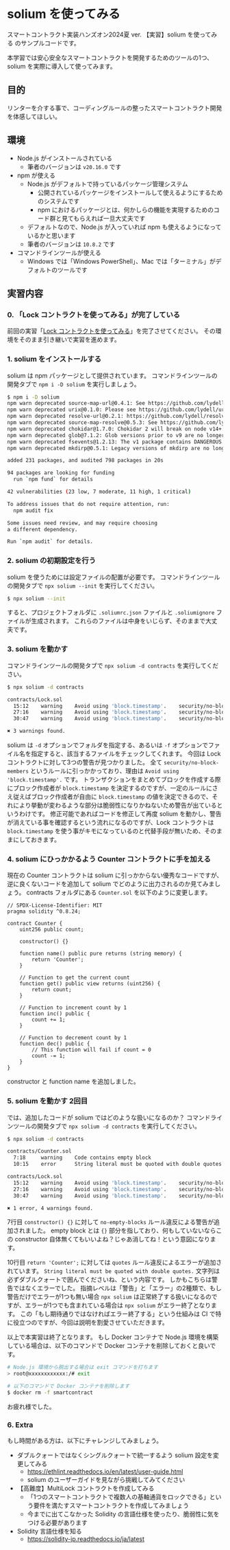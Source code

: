 # solium を使ってみる

スマートコントラクト実装ハンズオン2024夏 ver.
【実習】solium を使ってみる
のサンプルコードです。

本学習では安心安全なスマートコントラクトを開発するためのツールの1つ、solium を実際に導入して使ってみます。



## 目的

リンターを介する事で、コーディングルールの整ったスマートコントラクト開発を体感してほしい。



## 環境

- Node.js がインストールされている
  - 筆者のバージョンは `v20.16.0` です
- npm が使える
  - Node.js がデフォルトで持っているパッケージ管理システム
    - 公開されているパッケージをインストールして使えるようにするためのシステムです
    - npm におけるパッケージとは、何かしらの機能を実現するためのコード群と見てもらえれば一旦大丈夫です
  - デフォルトなので、Node.js が入っていれば npm も使えるようになっているかと思います
  - 筆者のバージョンは `10.8.2` です
- コマンドラインツールが使える
  - Windows では「Windows PowerShell」、Mac では「ターミナル」がデフォルトのツールです



## 実習内容

### 0. 「Lock コントラクトを使ってみる」が完了している

前回の実習「[Lock コントラクトを使ってみる](../02-create-lock-withdraw-task/)」を完了させてください。
その環境をそのまま引き継いで実習を進めます。

### 1. solium をインストールする

solium は npm パッケージとして提供されています。
コマンドラインツールの開発タブで `npm i -D solium` を実行しましょう。

```bash
$ npm i -D solium
npm warn deprecated source-map-url@0.4.1: See https://github.com/lydell/source-map-url#deprecated
npm warn deprecated urix@0.1.0: Please see https://github.com/lydell/urix#deprecated
npm warn deprecated resolve-url@0.2.1: https://github.com/lydell/resolve-url#deprecated
npm warn deprecated source-map-resolve@0.5.3: See https://github.com/lydell/source-map-resolve#deprecated
npm warn deprecated chokidar@1.7.0: Chokidar 2 will break on node v14+. Upgrade to chokidar 3 with 15x less dependencies.
npm warn deprecated glob@7.1.2: Glob versions prior to v9 are no longer supported
npm warn deprecated fsevents@1.2.13: The v1 package contains DANGEROUS / INSECURE binaries. Upgrade to safe fsevents v2
npm warn deprecated mkdirp@0.5.1: Legacy versions of mkdirp are no longer supported. Please update to mkdirp 1.x. (Note that the API surface has changed to use Promises in 1.x.)

added 231 packages, and audited 798 packages in 20s

94 packages are looking for funding
  run `npm fund` for details

42 vulnerabilities (23 low, 7 moderate, 11 high, 1 critical)

To address issues that do not require attention, run:
  npm audit fix

Some issues need review, and may require choosing
a different dependency.

Run `npm audit` for details.
```

### 2. solium の初期設定を行う

solium を使うためには設定ファイルの配置が必要です。
コマンドラインツールの開発タブで `npx solium --init` を実行してください。

```bash
$ npx solium --init
```

すると、プロジェクトフォルダに `.soliumrc.json` ファイルと `.soliumignore` ファイルが生成されます。
これらのファイルは中身をいじらず、そのままで大丈夫です。

### 3. solium を動かす

コマンドラインツールの開発タブで `npx solium -d contracts` を実行してください。

```bash
$ npx solium -d contracts 

contracts/Lock.sol
  15:12    warning    Avoid using 'block.timestamp'.    security/no-block-members
  27:16    warning    Avoid using 'block.timestamp'.    security/no-block-members
  30:47    warning    Avoid using 'block.timestamp'.    security/no-block-members

✖ 3 warnings found.
```

solium は `-d` オプションでフォルダを指定する、あるいは `-f` オプションでファイル名を指定すると、該当するファイルをチェックしてくれます。
今回は Lock コントラクトに対して3つの警告が見つかりました。
全て `security/no-block-members` というルールに引っかかっており、理由は `Avoid using 'block.timestamp'.` です。
トランザクションをまとめてブロックを作成する際にブロック作成者が `block.timestamp` を決定するのですが、一定のルールにさえ従えばブロック作成者が自由に `block.timestamp` の値を決定できるので、それにより挙動が変わるような部分は脆弱性になりかねないため警告が出ているというわけです。
修正可能であればコードを修正して再度 solium を動かし、警告が消えている事を確認するという流れになるのですが、Lock コントラクトは `block.timestamp` を使う事がキモになっているのと代替手段が無いため、そのままにしておきます。

### 4. solium にひっかかるよう Counter コントラクトに手を加える

現在の Counter コントラクトは solium に引っかからない優秀なコードですが、逆に良くないコードを追加して solium でどのように出力されるのか見てみましょう。
contracts フォルダにある `Counter.sol` を以下のように変更します。

```solidity
// SPDX-License-Identifier: MIT
pragma solidity ^0.8.24;

contract Counter {
    uint256 public count;

    constructor() {}

    function name() public pure returns (string memory) {
        return 'Counter';
    }

    // Function to get the current count
    function get() public view returns (uint256) {
        return count;
    }

    // Function to increment count by 1
    function inc() public {
        count += 1;
    }

    // Function to decrement count by 1
    function dec() public {
        // This function will fail if count = 0
        count -= 1;
    }
}
```

constructor と function name を追加しました。

### 5. solium を動かす 2回目

では、追加したコードが solium ではどのような扱いになるのか？
コマンドラインツールの開発タブで `npx solium -d contracts` を実行してください。

```bash
$ npx solium -d contracts 

contracts/Counter.sol
  7:18     warning    Code contains empty block                            no-empty-blocks
  10:15    error      String literal must be quoted with double quotes.    quotes

contracts/Lock.sol
  15:12    warning    Avoid using 'block.timestamp'.    security/no-block-members
  27:16    warning    Avoid using 'block.timestamp'.    security/no-block-members
  30:47    warning    Avoid using 'block.timestamp'.    security/no-block-members

✖ 1 error, 4 warnings found.
```

7行目 `constructor() {}` に対して `no-empty-blocks` ルール違反による警告が追加されました。
empty block とは `{}` 部分を指しており、何もしていないならこの constructor 自体無くてもいいよね？じゃあ消してね！という意図になります。

10行目 `return 'Counter';` に対しては `quotes` ルール違反によるエラーが追加されています。
`String literal must be quoted with double quotes.` 文字列は必ずダブルクォートで囲んでくださいね、という内容です。
しかもこちらは警告ではなくエラーでした。
指摘レベルは「警告」と「エラー」の2種類で、もし警告だけでエラーが1つも無い場合 `npx solium` は正常終了する扱いになるのですが、エラーが1つでも含まれている場合は `npx solium` がエラー終了となります。
この「もし期待通りではなければエラー終了する」という仕組みは CI で特に役立つのですが、今回は説明を割愛させていただきます。

以上で本実習は終了となります。
もし Docker コンテナで Node.js 環境を構築している場合は、以下のコマンドで Docker コンテナを削除しておくと良いです。

```bash
# Node.js 環境から脱出する場合は exit コマンドを打ちます
> root@xxxxxxxxxxxx:/# exit

# 以下のコマンドで Docker コンテナを削除します
$ docker rm -f smartcontract
```

お疲れ様でした。

### 6. Extra

もし時間がある方は、以下にチャレンジしてみましょう。

- ダブルクォートではなくシングルクォートで統一するよう solium 設定を変更してみる
  - https://ethlint.readthedocs.io/en/latest/user-guide.html
  - solium のユーザーガイドを見ながら挑戦してみてください
- 【高難度】MultiLock コントラクトを作成してみる
  - 「1つのスマートコントラクトで複数人の基軸通貨をロックできる」という要件を満たすスマートコントラクトを作成してみましょう
  - 今までに出てこなかった Solidity の言語仕様を使ったり、脆弱性に気をつける必要があります
- Solidity 言語仕様を知る
  - https://solidity-jp.readthedocs.io/ja/latest
